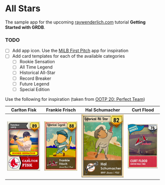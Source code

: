 # All Stars

The sample app for the upcoming [raywenderlich.com](https://raywenderlich.com) tutorial **Getting Started with GRDB**.

### TODO

- [ ] Add app icon. Use the [MiLB First Pitch](https://apps.apple.com/us/app/milb-first-pitch/id508217833) app for inspiration
- [ ] Add card templates for each of the available categories
  - [ ] Rookie Sensation
  - [ ] All Time Legend
  - [ ] Historical All-Star
  - [ ] Record Breaker
  - [ ] Future Legend
  - [ ] Special Edition

Use the following for inspiration (taken from [OOTP 20: Perfect Team](https://www.ootpdevelopments.com/out-of-the-park-baseball-home/))

Carlton Fisk|Frankie Frisch|Hal Schumacher|Curt Flood 
-|-|-|-
![](Images/Fisk.png) | ![](Images/Frisch.png) | ![](Images/Schumacher.png)| ![](Images/Flood.png)